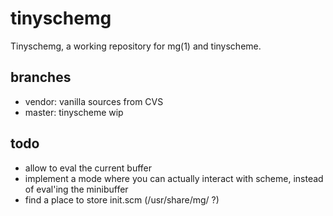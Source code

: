 tinyschemg
===========

Tinyschemg, a working repository for mg(1) and tinyscheme.

branches
--------

- vendor: vanilla sources from CVS
- master: tinyscheme wip

todo
----

- allow to eval the current buffer
- implement a mode where you can actually interact with scheme,
  instead of eval'ing the minibuffer
- find a place to store init.scm (/usr/share/mg/ ?)
